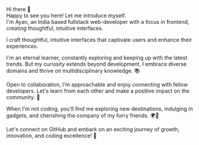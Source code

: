 Hi there 👋<br/>
Happy to see you here! Let me introduce myself.<br/>
I'm Ayan, an India based fullstack web-developer with a focus in frontend, creating thoughtful, intuitive interfaces.

I craft thoughtful, intuitive interfaces that captivate users and enhance their experiences. 
<!--With expertise in React.js, Next.js, Tailwind CSS, Bootstrap, Material UI, Node.js, Express.js, MongoDB, Firebase, and more, I bring ideas to life and build dynamic web applications. 🚀-->

I'm an eternal learner, constantly exploring and keeping up with the latest trends. But my curiosity extends beyond development. I embrace diverse domains and thrive on multidisciplinary knowledge. 📚

Open to collaboration, I'm approachable and enjoy connecting with fellow developers. Let's learn from each other and make a positive impact on the community. 🤝

When I'm not coding, you'll find me exploring new destinations, indulging in gadgets, and cherishing the company of my furry friends. 🌍📱

Let's connect on GitHub and embark on an exciting journey of growth, innovation, and coding excellence! 🚀

<!---
cbty-ayan/cbty-ayan is a ✨ special ✨ repository because its `README.md` (this file) appears on your GitHub profile.
You can click the Preview link to take a look at your changes.
--->
